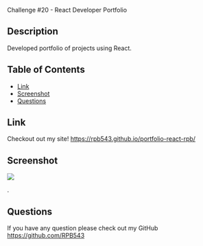 Challenge #20 - React Developer Portfolio

## Description
Developed portfolio of projects using React.

## Table of Contents
* [Link](#link)
* [Screenshot](#screenshot)
* [Questions](#questions)


## Link
Checkout out my site!
https://rpb543.github.io/portfolio-react-rpb/


## Screenshot
<img src=".src/assets/screenshot.png" >


.

## Questions
If you have any question please check out my GitHub https://github.com/RPB543 
